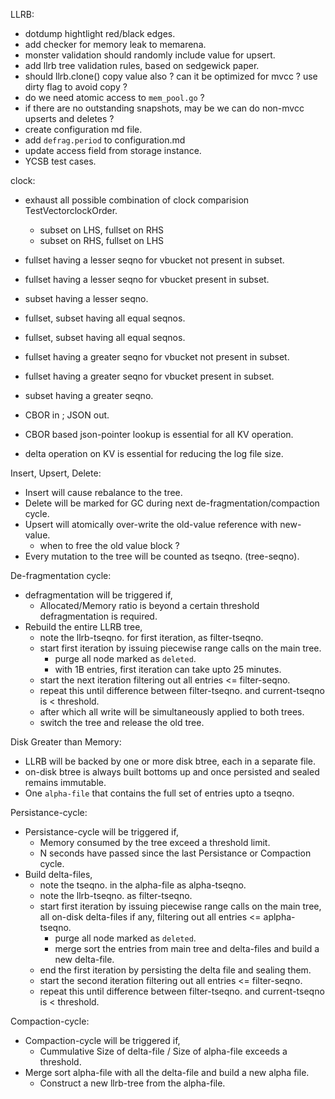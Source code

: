 LLRB:
* dotdump hightlight red/black edges.
* add checker for memory leak to memarena.
* monster validation should randomly include value for upsert.
* add llrb tree validation rules, based on sedgewick paper.
* should llrb.clone() copy value also ? can it be optimized for mvcc ?
  use dirty flag to avoid copy ?
* do we need atomic access to `mem_pool.go` ?
* if there are no outstanding snapshots, may be we can do non-mvcc
  upserts and deletes ?
* create configuration md file.
* add `defrag.period` to configuration.md
* update access field from storage instance.
* YCSB test cases.

clock:
* exhaust all possible combination of clock comparision TestVectorclockOrder.
  * subset on LHS, fullset on RHS
  * subset on RHS, fullset on LHS
* fullset having a lesser seqno for vbucket not present in subset.
* fullset having a lesser seqno for vbucket present in subset.
* subset having a lesser seqno.
* fullset, subset having all equal seqnos.
* fullset, subset having all equal seqnos.
* fullset having a greater seqno for vbucket not present in subset.
* fullset having a greater seqno for vbucket present in subset.
* subset having a greater seqno.

* CBOR in ; JSON out.
* CBOR based json-pointer lookup is essential for all KV operation.
* delta operation on KV is essential for reducing the log file size.

Insert, Upsert, Delete:

* Insert will cause rebalance to the tree.
* Delete will be marked for GC during next de-fragmentation/compaction cycle.
* Upsert will atomically over-write the old-value reference with new-value.
  * when to free the old value block ?
* Every mutation to the tree will be counted as tseqno. (tree-seqno).

De-fragmentation cycle:

* defragmentation will be triggered if,
  * Allocated/Memory ratio is beyond a certain threshold defragmentation
    is required.
* Rebuild the entire LLRB tree,
  * note the llrb-tseqno. for first iteration, as filter-tseqno.
  * start first iteration by issuing piecewise range calls on the main tree.
    * purge all node marked as `deleted`.
    * with 1B entries, first iteration can take upto 25 minutes.
  * start the next iteration filtering out all entries <= filter-seqno.
  * repeat this until difference between filter-tseqno. and current-tseqno
    is < threshold.
  * after which all write will be simultaneously applied to both trees.
  * switch the tree and release the old tree.

Disk Greater than Memory:

* LLRB will be backed by one or more disk btree, each in a separate file.
* on-disk btree is always built bottoms up and once persisted and sealed
  remains immutable.
* One `alpha-file` that contains the full set of entries upto a tseqno.

Persistance-cycle:

* Persistance-cycle will be triggered if,
  * Memory consumed by the tree exceed a threshold limit.
  * N seconds have passed since the last Persistance or Compaction cycle.
* Build delta-files,
  * note the tseqno. in the alpha-file as alpha-tseqno.
  * note the llrb-tseqno. as filter-tseqno.
  * start first iteration by issuing piecewise range calls on the
    main tree, all on-disk delta-files if any, filtering out
    all entries <= aplpha-tseqno.
    * purge all node marked as `deleted`.
    * merge sort the entries from main tree and delta-files and build a new
      delta-file.
  * end the first iteration by persisting the delta file and sealing them.
  * start the second iteration filtering out all entries <= filter-seqno.
  * repeat this until difference between filter-tseqno. and current-tseqno
    is < threshold.

Compaction-cycle:

* Compaction-cycle will be triggered if,
  * Cummulative Size of delta-file / Size of alpha-file exceeds a threshold.
* Merge sort alpha-file with all the delta-file and build a new alpha file.
  * Construct a new llrb-tree from the alpha-file.
